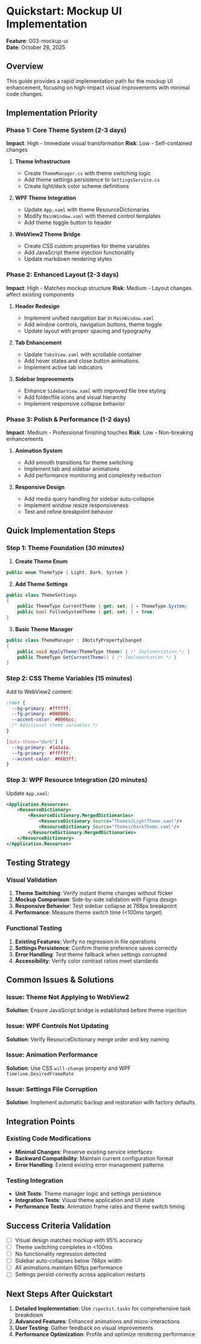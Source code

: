 # Quickstart: Mockup UI Implementation

**Feature**: 003-mockup-ui  
**Date**: October 28, 2025

## Overview

This guide provides a rapid implementation path for the mockup UI enhancement, focusing on high-impact visual improvements with minimal code changes.

## Implementation Priority

### Phase 1: Core Theme System (2-3 days)
**Impact**: High - Immediate visual transformation
**Risk**: Low - Self-contained changes

1. **Theme Infrastructure**
   - Create `ThemeManager.cs` with theme switching logic
   - Add theme settings persistence to `SettingsService.cs`
   - Create light/dark color scheme definitions

2. **WPF Theme Integration**
   - Update `App.xaml` with theme ResourceDictionaries
   - Modify `MainWindow.xaml` with themed control templates
   - Add theme toggle button to header

3. **WebView2 Theme Bridge**
   - Create CSS custom properties for theme variables
   - Add JavaScript theme injection functionality
   - Update markdown rendering styles

### Phase 2: Enhanced Layout (2-3 days)
**Impact**: High - Matches mockup structure
**Risk**: Medium - Layout changes affect existing components

1. **Header Redesign**
   - Implement unified navigation bar in `MainWindow.xaml`
   - Add window controls, navigation buttons, theme toggle
   - Update layout with proper spacing and typography

2. **Tab Enhancement**
   - Update `TabsView.xaml` with scrollable container
   - Add hover states and close button animations
   - Implement active tab indicators

3. **Sidebar Improvements**
   - Enhance `SidebarView.xaml` with improved file tree styling
   - Add folder/file icons and visual hierarchy
   - Implement responsive collapse behavior

### Phase 3: Polish & Performance (1-2 days)
**Impact**: Medium - Professional finishing touches
**Risk**: Low - Non-breaking enhancements

1. **Animation System**
   - Add smooth transitions for theme switching
   - Implement tab and sidebar animations
   - Add performance monitoring and complexity reduction

2. **Responsive Design**
   - Add media query handling for sidebar auto-collapse
   - Implement window resize responsiveness
   - Test and refine breakpoint behavior

## Quick Implementation Steps

### Step 1: Theme Foundation (30 minutes)

1. **Create Theme Enum**
```csharp
public enum ThemeType { Light, Dark, System }
```

2. **Add Theme Settings**
```csharp
public class ThemeSettings
{
    public ThemeType CurrentTheme { get; set; } = ThemeType.System;
    public bool FollowSystemTheme { get; set; } = true;
}
```

3. **Basic Theme Manager**
```csharp
public class ThemeManager : INotifyPropertyChanged
{
    public void ApplyTheme(ThemeType theme) { /* Implementation */ }
    public ThemeType GetCurrentTheme() { /* Implementation */ }
}
```

### Step 2: CSS Theme Variables (15 minutes)

Add to WebView2 content:
```css
:root {
  --bg-primary: #ffffff;
  --fg-primary: #000000;
  --accent-color: #0066cc;
  /* Additional theme variables */
}

[data-theme="dark"] {
  --bg-primary: #1a1a1a;
  --fg-primary: #ffffff;
  --accent-color: #66b3ff;
}
```

### Step 3: WPF Resource Integration (20 minutes)

Update `App.xaml`:
```xml
<Application.Resources>
    <ResourceDictionary>
        <ResourceDictionary.MergedDictionaries>
            <ResourceDictionary Source="Themes/LightTheme.xaml"/>
            <ResourceDictionary Source="Themes/DarkTheme.xaml"/>
        </ResourceDictionary.MergedDictionaries>
    </ResourceDictionary>
</Application.Resources>
```

## Testing Strategy

### Visual Validation
1. **Theme Switching**: Verify instant theme changes without flicker
2. **Mockup Comparison**: Side-by-side validation with Figma design
3. **Responsive Behavior**: Test sidebar collapse at 768px breakpoint
4. **Performance**: Measure theme switch time (<100ms target)

### Functional Testing
1. **Existing Features**: Verify no regression in file operations
2. **Settings Persistence**: Confirm theme preference saves correctly
3. **Error Handling**: Test theme fallback when settings corrupted
4. **Accessibility**: Verify color contrast ratios meet standards

## Common Issues & Solutions

### Issue: Theme Not Applying to WebView2
**Solution**: Ensure JavaScript bridge is established before theme injection

### Issue: WPF Controls Not Updating
**Solution**: Verify ResourceDictionary merge order and key naming

### Issue: Animation Performance
**Solution**: Use CSS `will-change` property and WPF `Timeline.DesiredFrameRate`

### Issue: Settings File Corruption
**Solution**: Implement automatic backup and restoration with factory defaults

## Integration Points

### Existing Code Modifications
- **Minimal Changes**: Preserve existing service interfaces
- **Backward Compatibility**: Maintain current configuration format
- **Error Handling**: Extend existing error management patterns

### Testing Integration
- **Unit Tests**: Theme manager logic and settings persistence
- **Integration Tests**: Visual theme application and UI state
- **Performance Tests**: Animation frame rates and theme switch timing

## Success Criteria Validation

- [ ] Visual design matches mockup with 95% accuracy
- [ ] Theme switching completes in <100ms
- [ ] No functionality regression detected
- [ ] Sidebar auto-collapses below 768px width
- [ ] All animations maintain 60fps performance
- [ ] Settings persist correctly across application restarts

## Next Steps After Quickstart

1. **Detailed Implementation**: Use `/speckit.tasks` for comprehensive task breakdown
2. **Advanced Features**: Enhanced animations and micro-interactions
3. **User Testing**: Gather feedback on visual improvements
4. **Performance Optimization**: Profile and optimize rendering performance